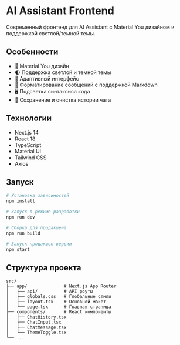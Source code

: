 # AI Assistant Frontend

Современный фронтенд для AI Assistant с Material You дизайном и поддержкой светлой/темной темы.

## Особенности

- 🎨 Material You дизайн
- 🌓 Поддержка светлой и темной темы
- 📱 Адаптивный интерфейс
- 💬 Форматирование сообщений с поддержкой Markdown
- 🖥️ Подсветка синтаксиса кода
- 💾 Сохранение и очистка истории чата

## Технологии

- Next.js 14
- React 18
- TypeScript
- Material UI
- Tailwind CSS
- Axios

## Запуск

```bash
# Установка зависимостей
npm install

# Запуск в режиме разработки
npm run dev

# Сборка для продакшена
npm run build

# Запуск продакшен-версии
npm start
```

## Структура проекта

```
src/
├── app/              # Next.js App Router
│   ├── api/          # API роуты
│   ├── globals.css   # Глобальные стили
│   ├── layout.tsx    # Основной макет
│   └── page.tsx      # Главная страница
├── components/       # React компоненты
│   ├── ChatHistory.tsx
│   ├── ChatInput.tsx
│   ├── ChatMessage.tsx
│   └── ThemeToggle.tsx
└── ...
``` 
